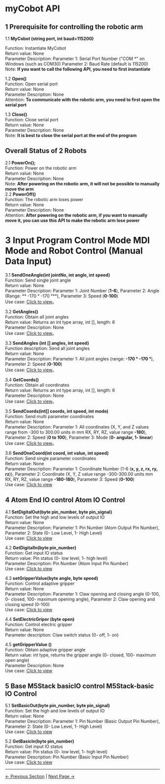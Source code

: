 # myCobot API
## 1 Prerequisite for controlling the robotic arm<br>
1.1 **MyCobot (string port, int baud=115200)**<br>

Function: Instantiate MyCobot<br>
Return value: None<br>
Parameter Description: Parameter 1: Serial Port Number ("COM *" on Windows (such as COM30) Parameter 2: Baud Rate (default is 115200)<br>
Note: **If you want to call the following API, you need to first instantiate**<br>

1.2 **Open()**<br>
Function: Open serial port<br>
Return value: None<br>
Parameter Description: None<br>
Attention: **To communicate with the robotic arm, you need to first open the serial port**<br>

1.3 **Close()**<br>
Function: Close serial port<br>
Return value: None<br>
Parameter Description: None<br>
Note: **It is best to close the serial port at the end of the program**<br>
## Overall Status of 2 Robots

2.1 **PowerOn();**<Br>
Function: Power on the robotic arm<br>
Return value: None<br>
Parameter Description: None<br>
Note: **After powering on the robotic arm, it will not be possible to manually move the arm**<br>
2.2 **PowerOff()**<br>
Function: The robotic arm loses power<br>
Return value: None<br>
Parameter Description: None<br>
Attention: **After powering on the robotic arm, if you want to manually move it, you can use this API to make the robotic arm lose power**<br>

# 3 Input Program Control Mode MDI Mode and Robot Control (Manual Data Input)

3.1 **SendOneAngle(int jointNo, int angle, int speed)**<br>
Function: Send single joint angle<br>
Return value: None<br>
Parameter Description: Parameter 1: Joint Number (**1-6**), Parameter 2: Angle (Range: ** -170 ° -170 °**), Parameter 3: Speed (**0-100**)<br>
Use case: [Click to view](../15-ApplicationBaseCSharp/15.5.1-case-PI.md#-SendOneAngle())。<br>

3.2 **GetAngles()**<br>
Function: Obtain all joint angles<br>
Return value: Returns an int type array, int [], length: 6<br>
Parameter Description: None<br>
Use case: [Click to view](../15-ApplicationBaseCSharp/15.5.1-case-PI.md#-GetAngles())。<br>

3.3 **SendAngles (int [] angles, int speed)**<br>
Function description: Send all joint angles<br>
Return value: None<br>
Parameter Description: Parameter 1: All joint angles (range: **-170 ° -170 °**), Parameter 2: Speed (**0-100**)<br>
Use case: [Click to view](../15-ApplicationBaseCSharp/15.5.1-case-PI.md#-SendAngles())。<br>

3.4 **GetCoords()**<br>
Function: Obtain all coordinates<br>
Return value: Returns an int type array, int [], length: 6<br>
Parameter Description: None<br>
Use case: [Click to view](../15-ApplicationBaseCSharp/15.5.1-case-PI.md#-GetCoords())。<br>

3.5 **SendCoords(int[] coords, int speed, int mode)**<br>
Function: Send multi parameter coordinates<br>
Return value: None<br>
Parameter Description: Parameter 1: All coordinates (X, Y, and Z values range from -300 to 300.00 units in mm RX, RY, RZ, value range **-180**), Parameter 2: Speed (**0 to 100**), Parameter 3: Mode (**0- angular, 1- linear**)<br>
Use case: [Click to view](../15-ApplicationBaseCSharp/15.5.1-case-PI.md#-SendCoords())。<br>

3.6 **SendOneCoord(int coord, int value, int speed)**<br>
Function: Send single parameter coordinates<br>
Return value: None<br>
Parameter Description: Parameter 1: Coordinate Number (1-6 (**x, y, z, rx, ry, rz**)), Parameter 2: Coordinate (X, Y, Z value range -300-300.00 units mm RX, RY, RZ, value range **-180-180**), Parameter 3: Speed (**0-100**)<br>
Use case: [Click to view](../15-ApplicationBaseCSharp/15.5.1-case-PI.md#SendOneCoord())<br>

## 4 Atom End IO control Atom IO Control
4.1 **SetDigitalOut(byte pin_number, byte pin_signal)**<br>
Function: Set the high and low levels of output IO<br>
Return value: None<br>
Parameter Description: Parameter 1: Pin Number (Atom Output Pin Number), Parameter 2: State (0- Low Level, 1- High Level)<br>
Use case: [Click to view](../15-ApplicationBaseCSharp/15.5.1-case-PI.md#SetDigitalOut())<br>

4.2 **GetDigitalIn(byte pin_number)**<br>
Function: Get input IO status<br>
Return value: Pin status (0- low level, 1- high level)<br>
Parameter Description: Pin Number (Atom Input Pin Number)<br>
Use case: [Click to view](../15-ApplicationBaseCSharp/15.5.1-case-PI.md#GetDigitalIn())<br>

4.3 **setGripperValue(byte angle, byte speed)**<br>
Function: Control adaptive gripper<br>
Return value: None<br>
Parameter Description: Parameter 1: Claw opening and closing angle (0-100, 0- closed, 100- maximum opening angle), Parameter 2: Claw opening and closing speed (0-100)<br>
Use case: [Click to view](../15-ApplicationBaseCSharp/15.5.1-case-PI.md#setGripperValue())<br>

4.4 **SetElectricGriper (byte open)**<br>
Function: Control electric gripper<br>
Return value: None<br>
Parameter description: Claw switch status (0- off, 1- on)<br>

4.5 **getGripperValue ()**<br>
Function: Obtain adaptive gripper angle<br>
Return value: int type, returns the gripper angle (0- closed, 100- maximum open angle)<br>
Parameter Description: None<br>
Use case: [Click to view](../15-ApplicationBaseCSharp/15.5.1-case-PI.md#-getGripperValue())<br>

## 5 Base M5Stack basicIO control M5Stack-basic IO Control
5.1 **SetBasicOut(byte pin_number, byte pin_signal)**<br>
Function: Set the high and low levels of output IO<br>
Return value: None<br>
Parameter Description: Parameter 1: Pin Number (Basic Output Pin Number), Parameter 2: State (0- Low Level, 1- High Level)<br>
Use case: [Click to view](../15-ApplicationBaseCSharp/15.5.1-case-PI.md#SetBasicOut())<br>

5.2 **GetBasicIn(byte pin_number)**<br>
Function: Get input IO status<br>
Return value: Pin status (0- low level, 1- high level)<br>
Parameter Description: Pin Number (Basic Input Pin Number)<br>
Use case: [Click to view](../15-ApplicationBaseCSharp/15.5.1-case-PI.md#GetBasicIn())<br>

---
[← Previous Section](../15-ApplicationBaseCSharp/15.2.1-angle.md) | [Next Page →](../15-ApplicationBaseCSharp/15.5.1-case.md)
